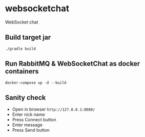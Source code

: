 # websocketchat
WebSocket chat

## Build target jar
`./gradle build`

## Run RabbitMQ & WebSocketChat as docker containers
`docker-compose up -d --build`

## Sanity check

  - Open in browser `http://127.0.0.1:8080/`
  - Enter nick name
  - Press Connect button
  - Enter message
  - Press Send button

